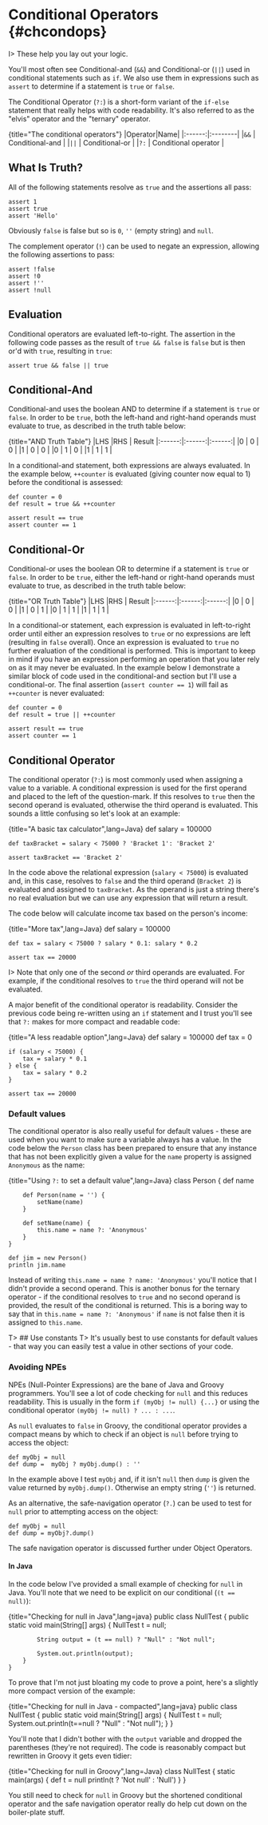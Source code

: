# Conditional Operators {#chcondops}

I> These help you lay out your logic.

You'll most often see Conditional-and (`&&`) and Conditional-or (`||`) used in conditional statements such as `if`. We also use them in expressions such as `assert` to determine if a statement is `true` or `false`.

The Conditional Operator (`?:`) is a short-form variant of the `if-else` statement that really helps with code readability. It's also referred to as the "elvis" operator and the "ternary" operator.

{title="The conditional operators"}
|Operator|Name|
|:------:|:--------|
|`&&`	|  Conditional-and	|
|`||`	|  Conditional-or	|
|`?:`	|  Conditional operator	|

## What Is Truth?

All of the following statements resolve as `true` and the assertions all pass:


	assert 1
	assert true
	assert 'Hello'


Obviously `false` is false but so is `0`, `''` (empty string) and `null`.

The complement operator (`!`) can be used to negate an expression, allowing the following assertions to pass:


	assert !false
	assert !0
	assert !''
	assert !null


## Evaluation

Conditional operators are evaluated left-to-right. The assertion in the following code passes as the result of `true && false` is `false` but is then or'd with `true`, resulting in `true`:


	assert true && false || true


## Conditional-And
Conditional-and uses the boolean AND to determine if a statement is `true` or `false`. In order to be `true`, both the left-hand and right-hand operands must evaluate to true, as described in the truth table below:

{title="AND Truth Table"}
|LHS  |RHS | Result
|:------:|:------:|:------:|
|0	| 0	| 0	|
|1	| 0	| 0	|
|0	| 1	| 0	|
|1	| 1	| 1	|

In a conditional-and statement, both expressions are always evaluated. In the example below, `++counter` is evaluated (giving counter now equal to 1) before the conditional is assessed:


	def counter = 0
	def result = true && ++counter

	assert result == true
	assert counter == 1


## Conditional-Or
Conditional-or uses the boolean OR to determine if a statement is `true` or `false`. In order to be `true`, either the left-hand or right-hand operands must evaluate to true, as described in the truth table below:

{title="OR Truth Table"}
|LHS  |RHS | Result
|:------:|:------:|:------:|
|0	| 0	| 0	|
|1	| 0	| 1	|
|0	| 1	| 1	|
|1	| 1	| 1	|

In a conditional-or statement, each expression is evaluated in left-to-right order until either an expression resolves to `true` or no expressions are left (resulting in `false` overall). Once an expression is evaluated to `true` no further evaluation of the conditional is performed. This is important to keep in mind if you have an expression performing an operation that you later rely on as it may never be evaluated. In the example below I demonstrate a similar block of code used in the conditional-and section but I'll use a conditional-or. The final assertion (`assert counter == 1`) will fail as `++counter` is never evaluated:


	def counter = 0
	def result = true || ++counter

	assert result == true
	assert counter == 1


## Conditional Operator

The conditional operator (`?:`) is most commonly used when assigning a value to a variable. A conditional expression is used for the first operand and placed to the left of the question-mark. If this resolves to `true` then the second operand is evaluated, otherwise the third operand is evaluated. This sounds a little confusing so let's look at an example:

{title="A basic tax calculator",lang=Java}
	def salary = 100000

	def taxBracket = salary < 75000 ? 'Bracket 1': 'Bracket 2'

	assert taxBracket == 'Bracket 2'


In the code above the relational expression (`salary < 75000`) is evaluated and, in this case, resolves to `false` and the third operand (`Bracket 2`) is evaluated and assigned to `taxBracket`. As the operand is just a string there's no real evaluation but we can use any expression that will return a result.

The code below will calculate income tax based on the person's income:

{title="More tax",lang=Java}
	def salary = 100000

	def tax = salary < 75000 ? salary * 0.1: salary * 0.2

	assert tax == 20000


I> Note that only one of the second _or_ third operands are evaluated. For example, if the conditional resolves to `true` the third operand will not be evaluated.

A major benefit of the conditional operator is readability. Consider the previous code being re-written using an `if` statement and I trust you'll see that `?:` makes for more compact and readable code:

{title="A less readable option",lang=Java}
	def salary = 100000
	def tax = 0

	if (salary < 75000) {
	    tax = salary * 0.1
	} else {
	    tax = salary * 0.2
	}

	assert tax == 20000


### Default values

The conditional operator is also really useful for default values - these are used when you want to make sure a variable always has a value. In the code below the `Person` class has been prepared to ensure that any instance that has not been explicitly given a value for the `name` property is assigned `Anonymous` as the name:

{title="Using `?:` to set a default value",lang=Java}
	class Person {
	    def name

	    def Person(name = '') {
	        setName(name)
	    }

	    def setName(name) {
	        this.name = name ?: 'Anonymous'
	    }
	}

	def jim = new Person()
	println jim.name


Instead of writing `this.name = name ? name: 'Anonymous'` you'll notice that I didn't provide a second operand. This is another bonus for the ternary operator - if the conditional resolves to `true` and no second operand is provided, the result of the conditional is returned. This is a boring way to say that in `this.name = name ?: 'Anonymous'` if `name` is not false then it is assigned to `this.name`.

T> ## Use constants
T> It's usually best to use constants for default values - that way you can easily test a value in other sections of your code.

### Avoiding NPEs
NPEs (Null-Pointer Expressions) are the bane of Java and Groovy programmers. You'll see a lot of code checking for `null` and this reduces readability. This is usually in the form `if (myObj != null) {...}` or using the conditional operator `(myObj != null) ? ... : ...`.

As `null` evaluates to `false` in Groovy, the conditional operator provides a compact means by which to check if an object is `null` before trying to access the object:


	def myObj = null
	def dump =  myObj ? myObj.dump() : ''


In the example above I test `myObj` and, if it isn't `null` then `dump` is given the value returned by `myObj.dump()`. Otherwise an empty string (`''`) is returned.

As an alternative, the safe-navigation operator (`?.`) can be used to test for `null` prior to attempting access on the object:


	def myObj = null
	def dump = myObj?.dump()


The safe navigation operator is discussed further under Object Operators.

#### In Java
In the code below I've provided a small example of checking for `null` in Java. You'll note that we need to be explicit on our conditional (`(t == null)`):

{title="Checking for null in Java",lang=java}
	public class NullTest {
	    public static void main(String[] args) {
	        NullTest t = null;

	        String output = (t == null) ? "Null" : "Not null";

	        System.out.println(output);
	    }
	}


To prove that I'm not just bloating my code to prove a point, here's a slightly more compact version of the example:

{title="Checking for null in Java - compacted",lang=java}
	public class NullTest {
	    public static void main(String[] args) {
	        NullTest t = null;
	        System.out.println(t==null ? "Null" : "Not null");
	    }
	}


You'll note that I didn't bother with the `output` variable and dropped the parentheses (they're not required). The code is reasonably compact but rewritten in Groovy it gets even tidier:

{title="Checking for null in Groovy",lang=Java}
	class NullTest {
	    static main(args) {
	        def t = null
	        println(t ? 'Not null' : 'Null')
	    }
	}


You still need to check for `null` in Groovy but the shortened conditional operator and the safe navigation operator really do help cut down on the boiler-plate stuff.

